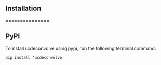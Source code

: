 ## Installation
===============

## PyPI

To install ucdeconvolve using pypi, run the following terminal command:

```shell
pip install 'ucdeconvolve'
```